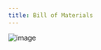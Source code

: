 ```yaml
---
title: Bill of Materials
---
```


![image](https://github.com/user-attachments/assets/432c0b44-ed19-4ca5-b86f-da02f1755ce3)

